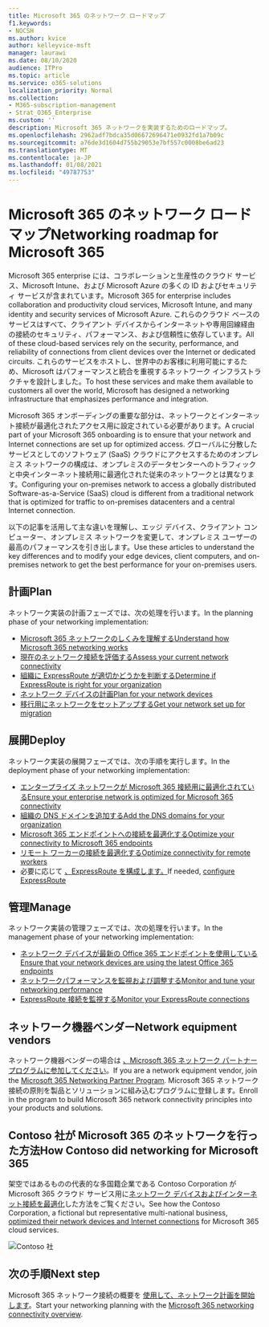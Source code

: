 ```yaml
---
title: Microsoft 365 のネットワーク ロードマップ
f1.keywords:
- NOCSH
ms.author: kvice
author: kelleyvice-msft
manager: laurawi
ms.date: 08/10/2020
audience: ITPro
ms.topic: article
ms.service: o365-solutions
localization_priority: Normal
ms.collection:
- M365-subscription-management
- Strat_O365_Enterprise
ms.custom: ''
description: Microsoft 365 ネットワークを実装するためのロードマップ。
ms.openlocfilehash: 2962adf7bdca35d06672696471e0932fd1a7b09c
ms.sourcegitcommit: a76de3d1604d755b29053e7bf557c0008be6ad23
ms.translationtype: MT
ms.contentlocale: ja-JP
ms.lasthandoff: 01/08/2021
ms.locfileid: "49787753"
---
```

# <a name="networking-roadmap-for-microsoft-365"></a><span data-ttu-id="1cbcd-103">Microsoft 365 のネットワーク ロードマップ</span><span class="sxs-lookup"><span data-stu-id="1cbcd-103">Networking roadmap for Microsoft 365</span></span>

<span data-ttu-id="1cbcd-104">Microsoft 365 enterprise には、コラボレーションと生産性のクラウド サービス、Microsoft Intune、および Microsoft Azure の多くの ID およびセキュリティ サービスが含まれています。</span><span class="sxs-lookup"><span data-stu-id="1cbcd-104">Microsoft 365 for enterprise includes collaboration and productivity cloud services, Microsoft Intune, and many identity and security services of Microsoft Azure.</span></span> <span data-ttu-id="1cbcd-105">これらのクラウド ベースのサービスはすべて、クライアント デバイスからインターネットや専用回線経由の接続のセキュリティ、パフォーマンス、および信頼性に依存しています。</span><span class="sxs-lookup"><span data-stu-id="1cbcd-105">All of these cloud-based services rely on the security, performance, and reliability of connections from client devices over the Internet or dedicated circuits.</span></span> <span data-ttu-id="1cbcd-106">これらのサービスをホストし、世界中のお客様に利用可能にするため、Microsoft はパフォーマンスと統合を重視するネットワーク インフラストラクチャを設計しました。</span><span class="sxs-lookup"><span data-stu-id="1cbcd-106">To host these services and make them available to customers all over the world, Microsoft has designed a networking infrastructure that emphasizes performance and integration.</span></span> 

<span data-ttu-id="1cbcd-107">Microsoft 365 オンボーディングの重要な部分は、ネットワークとインターネット接続が最適化されたアクセス用に設定されている必要があります。</span><span class="sxs-lookup"><span data-stu-id="1cbcd-107">A crucial part of your Microsoft 365 onboarding is to ensure that your network and Internet connections are set up for optimized access.</span></span> <span data-ttu-id="1cbcd-108">グローバルに分散したサービスとしてのソフトウェア (SaaS) クラウドにアクセスするためのオンプレミス ネットワークの構成は、オンプレミスのデータセンターへのトラフィックと中央インターネット接続用に最適化された従来のネットワークとは異なります。</span><span class="sxs-lookup"><span data-stu-id="1cbcd-108">Configuring your on-premises network to access a globally distributed Software-as-a-Service (SaaS) cloud is different from a traditional network that is optimized for traffic to on-premises datacenters and a central Internet connection.</span></span> 

<span data-ttu-id="1cbcd-109">以下の記事を活用して主な違いを理解し、エッジ デバイス、クライアント コンピューター、オンプレミス ネットワークを変更して、オンプレミス ユーザーの最高のパフォーマンスを引き出します。</span><span class="sxs-lookup"><span data-stu-id="1cbcd-109">Use these articles to understand the key differences and to modify your edge devices, client computers, and on-premises network to get the best performance for your on-premises users.</span></span>

## <a name="plan"></a><span data-ttu-id="1cbcd-110">計画</span><span class="sxs-lookup"><span data-stu-id="1cbcd-110">Plan</span></span>

<span data-ttu-id="1cbcd-111">ネットワーク実装の計画フェーズでは、次の処理を行います。</span><span class="sxs-lookup"><span data-stu-id="1cbcd-111">In the planning phase of your networking implementation:</span></span>

- [<span data-ttu-id="1cbcd-112">Microsoft 365 ネットワークのしくみを理解する</span><span class="sxs-lookup"><span data-stu-id="1cbcd-112">Understand how Microsoft 365 networking works</span></span>](microsoft-365-networking-overview.md)
- [<span data-ttu-id="1cbcd-113">現在のネットワーク接続を評価する</span><span class="sxs-lookup"><span data-stu-id="1cbcd-113">Assess your current network connectivity</span></span>](assessing-network-connectivity.md)
- [<span data-ttu-id="1cbcd-114">組織に ExpressRoute が適切かどうかを判断する</span><span class="sxs-lookup"><span data-stu-id="1cbcd-114">Determine if ExpressRoute is right for your organization</span></span>](network-planning-with-expressroute.md)
- [<span data-ttu-id="1cbcd-115">ネットワーク デバイスの計画</span><span class="sxs-lookup"><span data-stu-id="1cbcd-115">Plan for your network devices</span></span>](plan-for-network-devices.md)
- [<span data-ttu-id="1cbcd-116">移行用にネットワークをセットアップする</span><span class="sxs-lookup"><span data-stu-id="1cbcd-116">Get your network set up for migration</span></span>](network-and-migration-planning.md)

## <a name="deploy"></a><span data-ttu-id="1cbcd-117">展開</span><span class="sxs-lookup"><span data-stu-id="1cbcd-117">Deploy</span></span>

<span data-ttu-id="1cbcd-118">ネットワーク実装の展開フェーズでは、次の手順を実行します。</span><span class="sxs-lookup"><span data-stu-id="1cbcd-118">In the deployment phase of your networking implementation:</span></span>

- [<span data-ttu-id="1cbcd-119">エンタープライズ ネットワークが Microsoft 365 接続用に最適化されている</span><span class="sxs-lookup"><span data-stu-id="1cbcd-119">Ensure your enterprise network is optimized for Microsoft 365 connectivity</span></span>](set-up-network-for-microsoft-365.md)
- [<span data-ttu-id="1cbcd-120">組織の DNS ドメインを追加する</span><span class="sxs-lookup"><span data-stu-id="1cbcd-120">Add the DNS domains for your organization</span></span>](https://docs.microsoft.com/microsoft-365/admin/setup/add-domain)
- [<span data-ttu-id="1cbcd-121">Microsoft 365 エンドポイントへの接続を最適化する</span><span class="sxs-lookup"><span data-stu-id="1cbcd-121">Optimize your connectivity to Microsoft 365 endpoints</span></span>](microsoft-365-ip-web-service.md)
- [<span data-ttu-id="1cbcd-122">リモート ワーカーの接続を最適化する</span><span class="sxs-lookup"><span data-stu-id="1cbcd-122">Optimize connectivity for remote workers</span></span>](microsoft-365-vpn-split-tunnel.md)
- <span data-ttu-id="1cbcd-123">必要に応じて [、ExpressRoute を構成します。](azure-expressroute.md)</span><span class="sxs-lookup"><span data-stu-id="1cbcd-123">If needed, [configure ExpressRoute](azure-expressroute.md)</span></span>

## <a name="manage"></a><span data-ttu-id="1cbcd-124">管理</span><span class="sxs-lookup"><span data-stu-id="1cbcd-124">Manage</span></span>

<span data-ttu-id="1cbcd-125">ネットワーク実装の管理フェーズでは、次の処理を行います。</span><span class="sxs-lookup"><span data-stu-id="1cbcd-125">In the management phase of your networking implementation:</span></span>

- [<span data-ttu-id="1cbcd-126">ネットワーク デバイスが最新の Office 365 エンドポイントを使用している</span><span class="sxs-lookup"><span data-stu-id="1cbcd-126">Ensure that your network devices are using the latest Office 365 endpoints</span></span>](microsoft-365-endpoints.md)
- [<span data-ttu-id="1cbcd-127">ネットワークパフォーマンスを監視および調整する</span><span class="sxs-lookup"><span data-stu-id="1cbcd-127">Monitor and tune your networking performance</span></span>](network-planning-and-performance.md)
- [<span data-ttu-id="1cbcd-128">ExpressRoute 接続を監視する</span><span class="sxs-lookup"><span data-stu-id="1cbcd-128">Monitor your ExpressRoute connections</span></span>](managing-expressroute-for-connectivity.md)

## <a name="network-equipment-vendors"></a><span data-ttu-id="1cbcd-129">ネットワーク機器ベンダー</span><span class="sxs-lookup"><span data-stu-id="1cbcd-129">Network equipment vendors</span></span>

<span data-ttu-id="1cbcd-130">ネットワーク機器ベンダーの場合は [、Microsoft 365 ネットワーク パートナー プログラムに参加してください](microsoft-365-networking-partner-program.md)。</span><span class="sxs-lookup"><span data-stu-id="1cbcd-130">If you are a network equipment vendor, join the [Microsoft 365 Networking Partner Program](microsoft-365-networking-partner-program.md).</span></span> <span data-ttu-id="1cbcd-131">Microsoft 365 ネットワーク接続の原則を製品とソリューションに組み込むプログラムに登録します。</span><span class="sxs-lookup"><span data-stu-id="1cbcd-131">Enroll in the program to build Microsoft 365 network connectivity principles into your products and solutions.</span></span> 

## <a name="how-contoso-did-networking-for-microsoft-365"></a><span data-ttu-id="1cbcd-132">Contoso 社が Microsoft 365 のネットワークを行った方法</span><span class="sxs-lookup"><span data-stu-id="1cbcd-132">How Contoso did networking for Microsoft 365</span></span>

<span data-ttu-id="1cbcd-133">架空ではあるものの代表的な多国籍企業である Contoso Corporation が Microsoft 365 クラウド サービス用に[ネットワーク デバイスおよびインターネット接続を最適化](contoso-networking.md)した方法をご覧ください。</span><span class="sxs-lookup"><span data-stu-id="1cbcd-133">See how the Contoso Corporation, a fictional but representative multi-national business, [optimized their network devices and Internet connections](contoso-networking.md) for Microsoft 365 cloud services.</span></span>

![Contoso 社](../media/contoso-overview/contoso-icon.png)

## <a name="next-step"></a><span data-ttu-id="1cbcd-135">次の手順</span><span class="sxs-lookup"><span data-stu-id="1cbcd-135">Next step</span></span>

<span data-ttu-id="1cbcd-136">Microsoft 365 ネットワーク接続の概要を [使用して、ネットワーク計画を開始します](microsoft-365-networking-overview.md)。</span><span class="sxs-lookup"><span data-stu-id="1cbcd-136">Start your networking planning with the [Microsoft 365 networking connectivity overview](microsoft-365-networking-overview.md).</span></span>
